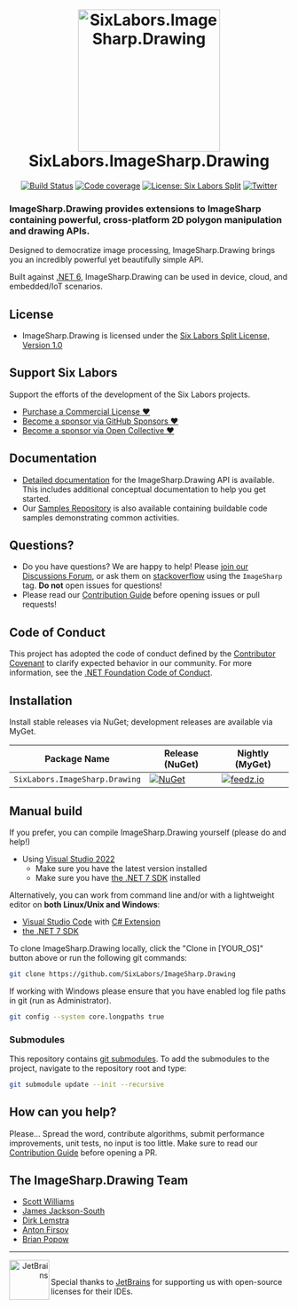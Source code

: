 <h1 align="center">

<img src="https://raw.githubusercontent.com/SixLabors/Branding/main/icons/imagesharp.drawing/sixlabors.imagesharp.drawing.512.png" alt="SixLabors.ImageSharp.Drawing" width="256"/>
<br/>
SixLabors.ImageSharp.Drawing
</h1>


<div align="center">

[![Build Status](https://img.shields.io/github/actions/workflow/status/SixLabors/ImageSharp.Drawing/build-and-test.yml?branch=main)](https://github.com/SixLabors/ImageSharp.Drawing/actions)
[![Code coverage](https://codecov.io/gh/SixLabors/ImageSharp.Drawing/branch/main/graph/badge.svg)](https://codecov.io/gh/SixLabors/ImageSharp.Drawing)
[![License: Six Labors Split](https://img.shields.io/badge/license-Six%20Labors%20Split-%23e30183)](https://github.com/SixLabors/ImageSharp.Drawing/blob/main/LICENSE)
[![Twitter](https://img.shields.io/twitter/url/http/shields.io.svg?style=flat&logo=twitter)](https://twitter.com/intent/tweet?hashtags=imagesharp,dotnet,oss&text=ImageSharp.+A+new+cross-platform+2D+graphics+API+in+C%23&url=https%3a%2f%2fgithub.com%2fSixLabors%2fImageSharp&via=sixlabors)

</div>

### **ImageSharp.Drawing** provides extensions to ImageSharp containing powerful, cross-platform 2D polygon manipulation and drawing APIs.

Designed to democratize image processing, ImageSharp.Drawing brings you an incredibly powerful yet beautifully simple API.

Built against [.NET 6](https://docs.microsoft.com/en-us/dotnet/standard/net-standard), ImageSharp.Drawing can be used in device, cloud, and embedded/IoT scenarios. 
  
## License
  
- ImageSharp.Drawing is licensed under the [Six Labors Split License, Version 1.0](https://github.com/SixLabors/ImageSharp.Drawing/blob/main/LICENSE)  


## Support Six Labors

Support the efforts of the development of the Six Labors projects. 
 - [Purchase a Commercial License :heart:](https://sixlabors.com/pricing/)
 - [Become a sponsor via GitHub Sponsors :heart:]( https://github.com/sponsors/SixLabors)
 - [Become a sponsor via Open Collective :heart:](https://opencollective.com/sixlabors)

## Documentation

- [Detailed documentation](https://sixlabors.github.io/docs/) for the ImageSharp.Drawing API is available. This includes additional conceptual documentation to help you get started.
- Our [Samples Repository](https://github.com/SixLabors/Samples/tree/main/ImageSharp) is also available containing buildable code samples demonstrating common activities.

## Questions?

- Do you have questions? We are happy to help! Please [join our Discussions Forum](https://github.com/SixLabors/ImageSharp.Drawing/discussions/category_choices), or ask them on [stackoverflow](https://stackoverflow.com) using the `ImageSharp` tag. **Do not** open issues for questions!
- Please read our [Contribution Guide](https://github.com/SixLabors/ImageSharp.Drawing/blob/main/.github/CONTRIBUTING.md) before opening issues or pull requests!

## Code of Conduct  
This project has adopted the code of conduct defined by the [Contributor Covenant](https://contributor-covenant.org/) to clarify expected behavior in our community.
For more information, see the [.NET Foundation Code of Conduct](https://dotnetfoundation.org/code-of-conduct).

## Installation

Install stable releases via NuGet; development releases are available via MyGet.

| Package Name                   | Release (NuGet) | Nightly (MyGet) |
|--------------------------------|-----------------|-----------------|
| `SixLabors.ImageSharp.Drawing` | [![NuGet](https://img.shields.io/nuget/v/SixLabors.ImageSharp.Drawing.svg)](https://www.nuget.org/packages/SixLabors.ImageSharp.Drawing/) | [![feedz.io](https://img.shields.io/badge/endpoint.svg?url=https%3A%2F%2Ff.feedz.io%2Fsixlabors%2Fsixlabors%2Fshield%2FSixLabors.ImageSharp.Drawing%2Flatest)](https://f.feedz.io/sixlabors/sixlabors/nuget/index.json) |

## Manual build

If you prefer, you can compile ImageSharp.Drawing yourself (please do and help!)

- Using [Visual Studio 2022](https://visualstudio.microsoft.com/vs/)
  - Make sure you have the latest version installed
  - Make sure you have [the .NET 7 SDK](https://www.microsoft.com/net/core#windows) installed

Alternatively, you can work from command line and/or with a lightweight editor on **both Linux/Unix and Windows**:

- [Visual Studio Code](https://code.visualstudio.com/) with [C# Extension](https://marketplace.visualstudio.com/items?itemName=ms-vscode.csharp)
- [the .NET 7 SDK](https://www.microsoft.com/net/core#linuxubuntu)

To clone ImageSharp.Drawing locally, click the "Clone in [YOUR_OS]" button above or run the following git commands:

```bash
git clone https://github.com/SixLabors/ImageSharp.Drawing
```

If working with Windows please ensure that you have enabled log file paths in git (run as Administrator).

```bash
git config --system core.longpaths true
```

### Submodules

This repository contains [git submodules](https://blog.github.com/2016-02-01-working-with-submodules/). To add the submodules to the project, navigate to the repository root and type:

``` bash
git submodule update --init --recursive
```

## How can you help?

Please... Spread the word, contribute algorithms, submit performance improvements, unit tests, no input is too little. Make sure to read our [Contribution Guide](https://github.com/SixLabors/ImageSharp.Drawing/blob/main/.github/CONTRIBUTING.md) before opening a PR.

## The ImageSharp.Drawing Team

- [Scott Williams](https://github.com/tocsoft)
- [James Jackson-South](https://github.com/jimbobsquarepants)
- [Dirk Lemstra](https://github.com/dlemstra)
- [Anton Firsov](https://github.com/antonfirsov)
- [Brian Popow](https://github.com/brianpopow)

---

<div>
  <a href="https://www.jetbrains.com/?from=ImageSharp.Drawing" align="right"><img src="https://resources.jetbrains.com/storage/products/company/brand/logos/jb_beam.svg" alt="JetBrains" class="logo-footer" width="72" align="left"></a>
  <br/>

  Special thanks to [JetBrains](https://www.jetbrains.com/?from=ImageSharp) for supporting us with open-source licenses for their IDEs.
</div>
